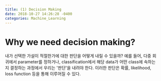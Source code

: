 ```yaml
---
title: (1) Decision Making
date: 2018-10-27 14:26:28 -0400
categories: Machine_Learning
---
```

# Why we need decision making?  
내가 선택한 가설이 적절한가에 대한 판단을 어떻게 내릴 수 있을까? 예를 들어, 다중 회귀에서 parameter를 정하거나, classification에서 해당 data가 어떤
class에 속하는지 결정하는 과정에서 우리는 '판단'을 내려야 한다. 이러한  판단은 확률, likelihood, loss function 등을 통해 이루어질 수 있다.

